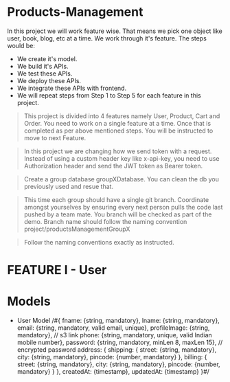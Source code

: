 # Products-Management
In this project we will work feature wise. That means we pick one object like user, book, blog, etc at a time. We work through it's feature. The steps would be:
*  We create it's model.
* We build it's APIs.
* We test these APIs.
* We deploy these APIs.
* We integrate these APIs with frontend.
* We will repeat steps from Step 1 to Step 5 for each feature in this project.

> This project is divided into 4 features namely User, Product, Cart and Order. You need to work on a single feature at a time. Once that is completed as per above     mentioned steps. You will be instructed to move to next Feature.


>  In this project we are changing how we send token with a request. Instead of using a custom header key like x-api-key, you need to use Authorization header and send the JWT token as Bearer token.

> Create a group database groupXDatabase. You can clean the db you previously used and resue that.

> This time each group should have a single git branch. Coordinate amongst yourselves by ensuring every next person pulls the code last pushed by a team mate. You branch will be checked as part of the demo. Branch name should follow the naming convention project/productsManagementGroupX

> Follow the naming conventions exactly as instructed.

# FEATURE I - User

# Models
* User Model
/#{ 
  fname:  {string, mandatory},
  lname:  {string, mandatory},
  email:  {string, mandatory, valid email, unique},
  profileImage:  {string, mandatory}, // s3 link
  phone:  {string, mandatory, unique, valid Indian mobile number}, 
  password:  {string, mandatory, minLen 8, maxLen 15}, // encrypted password
  address: {
    shipping: {
      street:  {string, mandatory},
      city:  {string, mandatory},
      pincode:  {number, mandatory}
    },
    billing: {
      street:  {string, mandatory},
      city:  {string, mandatory},
      pincode:  {number, mandatory}
    }
  },
  createdAt:  {timestamp},
  updatedAt:  {timestamp}
}#/

